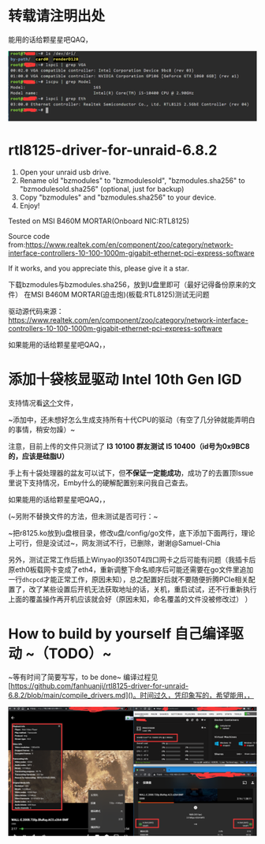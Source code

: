 # 转载请注明出处
能用的话给颗星星吧QAQ，

![PCI device ID](https://github.com/fanhuanji/rtl8125-driver-for-unraid-6.8.2/raw/main/res/20201222184421.png)

# rtl8125-driver-for-unraid-6.8.2

1. Open your unraid usb drive.
2. Rename old "bzmodules" to "bzmodulesold", "bzmodules.sha256" to "bzmodulesold.sha256" (optional, just for backup)
3. Copy "bzmodules" and "bzmodules.sha256" to your device.
4. Enjoy!

Tested on MSI B460M MORTAR(Onboard NIC:RTL8125)

Source code from:https://www.realtek.com/en/component/zoo/category/network-interface-controllers-10-100-1000m-gigabit-ethernet-pci-express-software


If it works, and you appreciate this, please give it a star.


下载bzmodules与bzmodules.sha256，放到U盘里即可（最好记得备份原来的文件）
在MSI B460M MORTAR(迫击炮)(板载:RTL8125)测试无问题

驱动源代码来源：https://www.realtek.com/en/component/zoo/category/network-interface-controllers-10-100-1000m-gigabit-ethernet-pci-express-software

如果能用的话给颗星星吧QAQ，，

# 添加十袋核显驱动 Intel 10th Gen IGD

支持情况看[这个](https://github.com/fanhuanji/rtl8125-driver-for-unraid-6.8.2/blob/main/Supported%20CPU%20IGD%20ID.md)文件，

~添加中，还未想好怎么生成支持所有十代CPU的驱动（有空了几分钟就能弄明白的事情，稍安勿躁）~

注意，目前上传的文件只测试了
**I3 10100 群友测试**
**I5 10400（id号为0x9BC8的，应该是硅脂U）**

手上有十袋处理器的盆友可以试下，但**不保证一定能成功**，成功了的去置顶Issue里说下支持情况，Emby什么的硬解配置别来问我自己查去。

如果能用的话给颗星星吧QAQ，，


(~另附不替换文件的方法，但未测试是否可行：~

~把r8125.ko放到u盘根目录，修改u盘/config/go文件，底下添加下面两行，理论上可行，但是没试过~，网友测试不行，已删除，谢谢@Samuel-Chia


另外，测试正常工作后插上Winyao的I350T4四口网卡之后可能有问题（我插卡后原eth0板载网卡变成了eth4，重新调整下命名顺序后可能还需要在go文件里追加一行`dhcpcd`才能正常工作，原因未知），总之配置好后就不要随便折腾PCIe相关配置了，改了某些设置后开机无法获取地址的话，关机，重启试试，还不行重新执行上面的覆盖操作再开机应该就会好（原因未知，命名覆盖的文件没被修改过）
）


# How to build by yourself 自己编译驱动 ~（TODO）~

~等有时间了简要写写，to be done~
编译过程见[https://github.com/fanhuanji/rtl8125-driver-for-unraid-6.8.2/blob/main/compile_drivers.md]()。时间过久，凭印象写的，希望能用，，



![Emby硬解无问题](https://github.com/fanhuanji/rtl8125-driver-for-unraid-6.8.2/raw/main/res/20201222165854.png)
